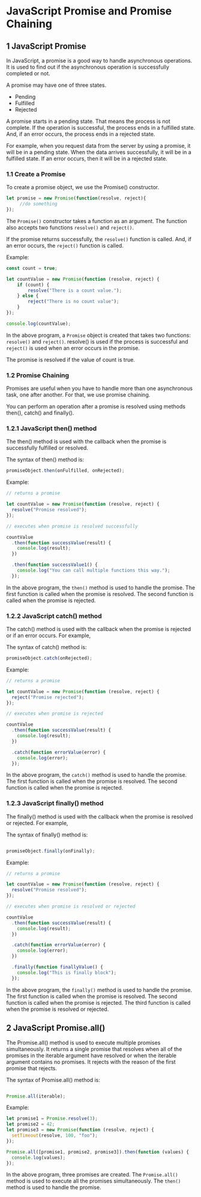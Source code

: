# JavaScript Promise and Promise Chaining

## 1 JavaScript Promise

In JavaScript, a promise is a good way to handle asynchronous operations. It is used to find out if the asynchronous operation is successfully completed or not.

A promise may have one of three states.

-   Pending
-   Fulfilled
-   Rejected

A promise starts in a pending state. That means the process is not complete. If the operation is successful, the process ends in a fulfilled state. And, if an error occurs, the process ends in a rejected state.

For example, when you request data from the server by using a promise, it will be in a pending state. When the data arrives successfully, it will be in a fulfilled state. If an error occurs, then it will be in a rejected state.

### 1.1 Create a Promise
To create a promise object, we use the Promise() constructor.
```js
let promise = new Promise(function(resolve, reject){
     //do something
});
```
The `Promise()` constructor takes a function as an argument. The function also accepts two functions `resolve()` and `reject()`.

If the promise returns successfully, the `resolve()` function is called. And, if an error occurs, the `reject()` function is called.

Example:
```js
const count = true;

let countValue = new Promise(function (resolve, reject) {
    if (count) {
        resolve("There is a count value.");
    } else {
        reject("There is no count value");
    }
});

console.log(countValue);
```
In the above program, a `Promise` object is created that takes two functions: `resolve()` and `reject()`. resolve() is used if the process is successful and `reject()` is used when an error occurs in the promise.

The promise is resolved if the value of count is true.

### 1.2 Promise Chaining
Promises are useful when you have to handle more than one asynchronous task, one after another. For that, we use promise chaining.

You can perform an operation after a promise is resolved using methods then(), catch() and finally().

### 1.2.1 JavaScript then() method
The then() method is used with the callback when the promise is successfully fulfilled or resolved.

The syntax of then() method is:
```js
promiseObject.then(onFulfilled, onRejected);
```
Example:
```js
// returns a promise

let countValue = new Promise(function (resolve, reject) {
  resolve("Promise resolved");
});

// executes when promise is resolved successfully

countValue
  .then(function successValue(result) {
    console.log(result);
  })

  .then(function successValue1() {
    console.log("You can call multiple functions this way.");
  });
```
In the above program, the `then()` method is used to handle the promise. The first function is called when the promise is resolved. The second function is called when the promise is rejected.

### 1.2.2 JavaScript catch() method
The catch() method is used with the callback when the promise is rejected or if an error occurs. For example,

The syntax of catch() method is:
```js
promiseObject.catch(onRejected);
```

Example:
```js
// returns a promise

let countValue = new Promise(function (resolve, reject) {
  reject("Promise rejected");
});

// executes when promise is rejected

countValue
  .then(function successValue(result) {
    console.log(result);
  })

  .catch(function errorValue(error) {
    console.log(error);
  });
```
In the above program, the `catch()` method is used to handle the promise. The first function is called when the promise is resolved. The second function is called when the promise is rejected.

### 1.2.3 JavaScript finally() method
The finally() method is used with the callback when the promise is resolved or rejected. For example,

The syntax of finally() method is:
```js

promiseObject.finally(onFinally);
```
Example:
```js
// returns a promise

let countValue = new Promise(function (resolve, reject) {
  resolve("Promise resolved");
});

// executes when promise is resolved or rejected

countValue
  .then(function successValue(result) {
    console.log(result);
  })

  .catch(function errorValue(error) {
    console.log(error);
  })

  .finally(function finallyValue() {
    console.log("This is finally block");
  });
```
In the above program, the `finally()` method is used to handle the promise. The first function is called when the promise is resolved. The second function is called when the promise is rejected. The third function is called when the promise is resolved or rejected.

## 2 JavaScript Promise.all()

The Promise.all() method is used to execute multiple promises simultaneously. It returns a single promise that resolves when all of the promises in the iterable argument have resolved or when the iterable argument contains no promises. It rejects with the reason of the first promise that rejects.

The syntax of Promise.all() method is:
```js

Promise.all(iterable);
```

Example:
```js
let promise1 = Promise.resolve(3);
let promise2 = 42;
let promise3 = new Promise(function (resolve, reject) {
  setTimeout(resolve, 100, "foo");
});

Promise.all([promise1, promise2, promise3]).then(function (values) {
  console.log(values);
});
```
In the above program, three promises are created. The `Promise.all()` method is used to execute all the promises simultaneously. The `then()` method is used to handle the promise.